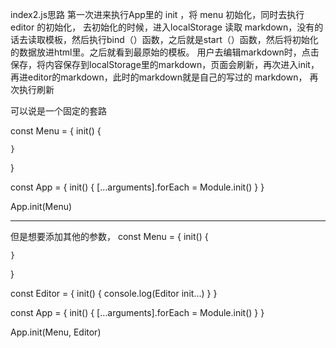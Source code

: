 index2.js思路
    第一次进来执行App里的 init ，将 menu 初始化，同时去执行 editor 的初始化，
去初始化的时候，进入localStorage 读取 markdown，没有的话去读取模板，然后执行bind（）函数，之后就是start（）函数，然后将初始化的数据放进html里。之后就看到最原始的模板。
    用户去编辑markdown时，点击保存，将内容保存到localStorage里的markdown，页面会刷新，再次进入init，再进editor的markdown，此时的markdown就是自己的写过的 markdown，
再次执行刷新











可以说是一个固定的套路

const Menu = {
    init() {
         
    }
}

const App = {
    init() {
        [...arguments].forEach = Module.init()
    }
}

App.init(Menu)

----------------------------------------------------------------------
但是想要添加其他的参数，
const Menu = {
    init() {
         
    }
}

const Editor = {
    init() {
        console.log(Editor init...)
    }
}

const App = {
    init() {
        [...arguments].forEach = Module.init()
    }
}

App.init(Menu, Editor)